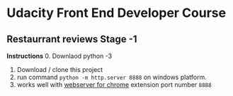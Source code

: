 # Udacity Front End Developer Course
## Restaurrant reviews Stage -1

__Instructions__
0. Downlaod python -3
1. Download / clone this project
2. run command `python -m http.server 8888` on windows platform.
3. works well with [webserver for chrome](https://chrome.google.com/webstore/detail/web-server-for-chrome/ofhbbkphhbklhfoeikjpcbhemlocgigb?hl=en) extension port number `8888`

